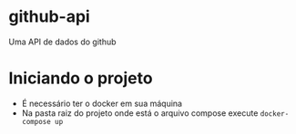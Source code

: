 # github-api
Uma API de dados do github

# Iniciando o projeto
  - É necessário ter o docker em sua máquina
  - Na pasta raiz do projeto onde está o arquivo compose execute `docker-compose up`
